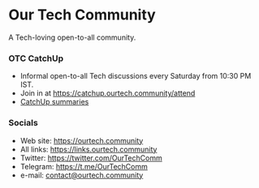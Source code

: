 # Our Tech Community

A Tech-loving open-to-all community.

### OTC CatchUp

- Informal open-to-all Tech discussions every Saturday from 10:30 PM IST.
- Join in at https://catchup.ourtech.community/attend
- [CatchUp summaries](https://catchup.ourtech.community/summary)

### Socials

- Web site: https://ourtech.community
- All links: https://links.ourtech.community
- Twitter: https://twitter.com/OurTechComm
- Telegram: https://t.me/OurTechComm
- e-mail: [contact@ourtech.community](mailto:contact@ourtech.community)
